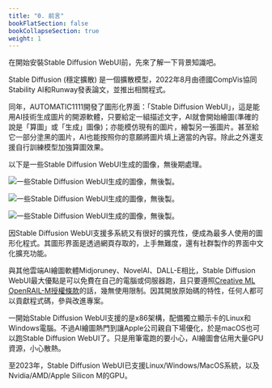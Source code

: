 ```yaml
---
title: "0. 前言"
bookFlatSection: false
bookCollapseSection: true
weight: 1
---
```


在開始安裝Stable Diffusion WebUI前，先來了解一下背景知識吧。

Stable Diffusion (穩定擴散) 是一個擴散模型，2022年8月由德國CompVis協同Stability AI和Runway發表論文，並推出相關程式。

同年，AUTOMATIC1111開發了圖形化界面：「Stable Diffusion WebUI」，這是能用AI技術生成圖片的開源軟體，只要給定一組描述文字，AI就會開始繪圖(準確的說是「算圖」或「生成」圖像)；亦能模仿現有的圖片，繪製另一張圖片。甚至給它一部分塗黑的圖片，AI也能按照你的意願將圖片填上適當的內容。除此之外還支援自行訓練模型加強算圖效果。

以下是一些Stable Diffusion WebUI生成的圖像，無後期處理。

![一些Stable Diffusion WebUI生成的圖像，無後製。](../../images/title-1.4.webp)

![一些Stable Diffusion WebUI生成的圖像，無後製。](../../images/title-1.3.webp)

![一些Stable Diffusion WebUI生成的圖像，無後製。](../../images/title-1.5.webp)

因Stable Diffusion WebUI支援多系統又有很好的擴充性，便成為最多人使用的圖形化程式。其圖形界面是透過網頁存取的，上手無難度，還有社群製作的界面中文化擴充功能。

與其他雲端AI繪圖軟體Midjoruney、NovelAI、DALL-E相比，Stable Diffusion WebUI最大優點是可以免費在自己的電腦或伺服器跑，且只要遵照[Creative ML OpenRAIL-M授權條款](https://github.com/CompVis/stable-diffusion/blob/main/LICENSE)的話，幾無使用限制。因其開放原始碼的特性，任何人都可以貢獻程式碼，參與改進專案。

一開始Stable Diffusion WebUI支援的是x86架構，配備獨立顯示卡的Linux和Windows電腦。不過AI繪圖熱門到讓Apple公司親自下場優化，於是macOS也可以跑Stable Diffusion WebUI了。只是用筆電跑的要小心，AI繪圖會佔用大量GPU資源，小心散熱。

至2023年，Stable Diffusion WebUI已支援Linux/Windows/MacOS系統，以及Nvidia/AMD/Apple Silicon M的GPU。
